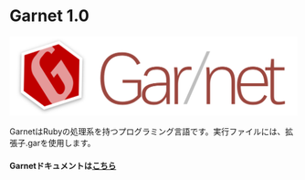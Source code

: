 # Garnet 1.0

![Garnet](logo.png)

GarnetはRubyの処理系を持つプログラミング言語です。実行ファイルには、拡張子.garを使用します。

#### Garnetドキュメントは[こちら](https://mtsgi.github.io/garnet)
